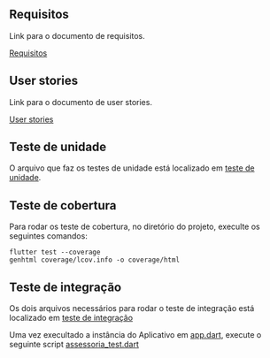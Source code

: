 ## Requisitos
    
Link para o documento de requisitos.

[Requisitos](REQUISITOS.md)

## User stories

Link para o documento de user stories.

[User stories](USER_STORIES.md)

## Teste de unidade

O arquivo que faz os testes de unidade está localizado em [teste de unidade](assessoria_energetica/test/assessoria_test.dart).

## Teste de cobertura

Para rodar os teste de cobertura, no diretório do projeto, execulte os seguintes comandos:

```
flutter test --coverage
genhtml coverage/lcov.info -o coverage/html
```
## Teste de integração

Os dois arquivos necessários para rodar o teste de integração está localizado em [teste de integração](assessoria_energetica/test_driver/)

Uma vez execultado a instância do Aplicativo em [app.dart](assessoria_energetica/test_driver/app.dart), execute o seguinte script [assessoria_test.dart](assessoria_energetica/test_driver/assessoria_test.dart)

